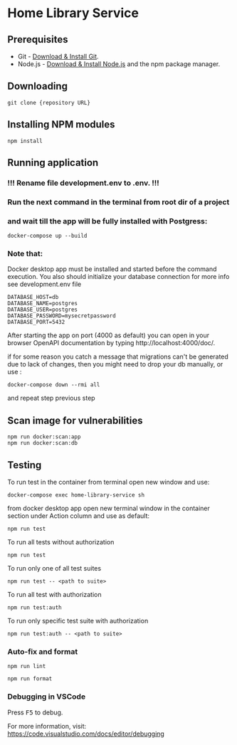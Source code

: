 # Home Library Service

## Prerequisites

- Git - [Download & Install Git](https://git-scm.com/downloads).
- Node.js - [Download & Install Node.js](https://nodejs.org/en/download/) and the npm package manager.

## Downloading

```
git clone {repository URL}
```

## Installing NPM modules

```
npm install
```

## Running application

### !!! Rename file development.env to .env. !!!

### Run the next command in the terminal from root dir of a project 
### and wait till the app will be fully installed with Postgress:
```
docker-compose up --build
```
### Note that: 
Docker desktop app must be installed and started before the command execution.
You also should initialize your database connection for more info see development.env file
```
DATABASE_HOST=db
DATABASE_NAME=postgres
DATABASE_USER=postgres
DATABASE_PASSWORD=mysecretpassword
DATABASE_PORT=5432
```
After starting the app on port (4000 as default) you can open
in your browser OpenAPI documentation by typing http://localhost:4000/doc/.

if for some reason you catch a message that migrations can't be generated due to lack of changes, 
then you might need to drop your db manually, or use :
```
docker-compose down --rmi all
```
and repeat step previous step

## Scan image for vulnerabilities
```
npm run docker:scan:app
npm run docker:scan:db
```
## Testing

To run test in the container from terminal open new window and use:

```
docker-compose exec home-library-service sh
```

from docker desktop app open new terminal window in the container section under Action column and use as default:
```
npm run test
```

To run all tests without authorization

```
npm run test
```

To run only one of all test suites

```
npm run test -- <path to suite>
```

To run all test with authorization

```
npm run test:auth
```

To run only specific test suite with authorization

```
npm run test:auth -- <path to suite>
```

### Auto-fix and format

```
npm run lint
```

```
npm run format
```

### Debugging in VSCode

Press <kbd>F5</kbd> to debug.

For more information, visit: https://code.visualstudio.com/docs/editor/debugging
